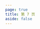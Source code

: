 ```yaml
---
page: true
title: 第 7 页
aside: false
---
```

<script setup>
import Page from "../.vitepress/theme/components/Page.vue";
import { useData } from "vitepress";
const { theme } = useData();
const posts = theme.value.posts.slice(60,70)
</script>
<Page :posts="posts" :pageCurrent="7" :pagesNum="13" />